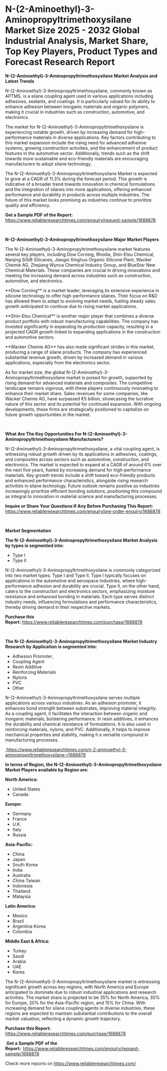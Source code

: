 <p><h1>N-(2-Aminoethyl)-3-Aminopropyltrimethoxysilane Market Size 2025 - 2032 Global Industrial Analysis, Market Share, Top Key Players, Product Types and Forecast Research Report</h1></p><p><strong>N-(2-Aminoethyl)-3-Aminopropyltrimethoxysilane Market Analysis and Latest Trends</strong></p>
<p><p>N-(2-Aminoethyl)-3-Aminopropyltrimethoxysilane, commonly known as APTMS, is a silane coupling agent used in various applications including adhesives, sealants, and coatings. It is particularly valued for its ability to enhance adhesion between inorganic materials and organic polymers, making it crucial in industries such as construction, automotive, and electronics.</p><p>The market for N-(2-Aminoethyl)-3-Aminopropyltrimethoxysilane is experiencing notable growth, driven by increasing demand for high-performance materials in diverse applications. Key factors contributing to this market expansion include the rising need for advanced adhesive systems, growing construction activities, and the enhancement of product features in the automotive sector. Additionally, trends such as the shift towards more sustainable and eco-friendly materials are encouraging manufacturers to adopt silane technology.</p><p>The N-(2-Aminoethyl)-3-Aminopropyltrimethoxysilane Market is expected to grow at a CAGR of 11.3% during the forecast period. This growth is indicative of a broader trend towards innovation in chemical formulations and the integration of silanes into more applications, offering enhanced performance and durability in products across multiple industries. The future of this market looks promising as industries continue to prioritize quality and efficiency.</p></p>
<p><strong>Get a Sample PDF of the Report:&nbsp;</strong> <a href="https://www.reliableresearchtimes.com/enquiry/request-sample/1688878?utm_campaign=3322&utm_medium=2&utm_source=Github&utm_content=ia&utm_term=26032025&utm_id=n-2-aminoethyl-3-aminopropyltrimethoxysilane">https://www.reliableresearchtimes.com/enquiry/request-sample/1688878</a></p>
<p>&nbsp;</p>
<p><strong>N-(2-Aminoethyl)-3-Aminopropyltrimethoxysilane Major Market Players</strong></p>
<p><p>The N-(2-Aminoethyl)-3-Aminopropyltrimethoxysilane market features several key players, including Dow Corning, Rhodia, Shin-Etsu Chemical, Nanjing SiSiB Silicanes, Jiangxi Xinghuo Organic Silicone Plant, Wacker Chemie AG, Zhejiang Wynca Chemical Industry Group, and BlueStar New Chemical Materials. These companies are crucial in driving innovations and meeting the increasing demand across industries such as construction, automotive, and electronics.</p><p>**Dow Corning** is a market leader, leveraging its extensive experience in silicone technology to offer high-performance silanes. Their focus on R&D has allowed them to adapt to evolving market needs, fueling steady sales growth anticipated to continue due to rising market applications.</p><p>**Shin-Etsu Chemical** is another major player that combines a diverse product portfolio with robust manufacturing capabilities. The company has invested significantly in expanding its production capacity, resulting in a projected CAGR growth linked to expanding applications in the construction and automotive sectors.</p><p>**Wacker Chemie AG** has also made significant strides in this market, producing a range of silane products. The company has experienced substantial revenue growth, driven by increased demand in various applications, especially from the electronics sector.</p><p>As for market size, the global N-(2-Aminoethyl)-3-Aminopropyltrimethoxysilane market is poised for growth, supported by rising demand for advanced materials and composites. The competitive landscape remains vigorous, with these players continuously innovating to enhance their market share. Sales revenues for some companies, like Wacker Chemie AG, have surpassed €5 billion, showcasing the lucrative nature of this sector and its potential for continued expansion. With ongoing developments, these firms are strategically positioned to capitalize on future growth opportunities in the market.</p></p>
<p>&nbsp;</p>
<p><strong>What Are The Key Opportunities For N-(2-Aminoethyl)-3-Aminopropyltrimethoxysilane Manufacturers?</strong></p>
<p><p>N-(2-Aminoethyl)-3-Aminopropyltrimethoxysilane, a vital coupling agent, is witnessing robust growth driven by its applications in adhesives, coatings, and composites across sectors such as automotive, construction, and electronics. The market is expected to expand at a CAGR of around 6% over the next five years, fueled by increasing demand for high-performance materials. Key growth trends include a shift toward eco-friendly products and enhanced performance characteristics, alongside rising research activities in silane technology. Future outlook remains positive as industries increasingly prioritize efficient bonding solutions, positioning this compound as integral to innovation in material science and manufacturing processes.</p></p>
<p><strong>Inquire or Share Your Questions If Any Before Purchasing This Report:</strong> <a href="https://www.reliableresearchtimes.com/enquiry/pre-order-enquiry/1688878?utm_campaign=3322&utm_medium=2&utm_source=Github&utm_content=ia&utm_term=26032025&utm_id=n-2-aminoethyl-3-aminopropyltrimethoxysilane">https://www.reliableresearchtimes.com/enquiry/pre-order-enquiry/1688878</a></p>
<p>&nbsp;</p>
<p><strong>Market Segmentation</strong></p>
<p><strong>The N-(2-Aminoethyl)-3-Aminopropyltrimethoxysilane Market Analysis by types is segmented into:</strong></p>
<p><ul><li>Type I</li><li>Type II</li></ul></p>
<p><p>N-(2-Aminoethyl)-3-Aminopropyltrimethoxysilane is commonly categorized into two market types: Type I and Type II. Type I typically focuses on applications in the automotive and aerospace industries, where high-performance adhesion and durability are crucial. Type II, on the other hand, caters to the construction and electronics sectors, emphasizing moisture resistance and enhanced bonding in materials. Each type serves distinct industry needs, influencing formulations and performance characteristics, thereby driving demand in their respective markets.</p></p>
<p><strong>Purchase this Report:&nbsp;</strong><a href="https://www.reliableresearchtimes.com/purchase/1688878?utm_campaign=3322&utm_medium=2&utm_source=Github&utm_content=ia&utm_term=26032025&utm_id=n-2-aminoethyl-3-aminopropyltrimethoxysilane">https://www.reliableresearchtimes.com/purchase/1688878</a></p>
<p>&nbsp;</p>
<p><strong>The N-(2-Aminoethyl)-3-Aminopropyltrimethoxysilane Market Industry Research by Application is segmented into:</strong></p>
<p><ul><li>Adhesion Promoter,</li><li>Coupling Agent</li><li>Resin Additive</li><li>Reinforcing Materials</li><li>Nylons</li><li>PVC</li><li>Other</li></ul></p>
<p><p>N-(2-Aminoethyl)-3-Aminopropyltrimethoxysilane serves multiple applications across various industries. As an adhesion promoter, it enhances bond strength between substrates, improving material integrity. As a coupling agent, it facilitates the interaction between organic and inorganic materials, bolstering performance. In resin additives, it enhances the durability and chemical resistance of formulations. It is also used in reinforcing materials, nylons, and PVC. Additionally, it helps to improve mechanical properties and stability, making it a versatile compound in manufacturing processes.</p></p>
<p><a href="https://www.reliableresearchtimes.com/n-2-aminoethyl-3-aminopropyltrimethoxysilane-r1688878?utm_campaign=3322&utm_medium=2&utm_source=Github&utm_content=ia&utm_term=26032025&utm_id=n-2-aminoethyl-3-aminopropyltrimethoxysilane">&nbsp;https://www.reliableresearchtimes.com/n-2-aminoethyl-3-aminopropyltrimethoxysilane-r1688878</a></p>
<p><strong>In terms of Region, the N-(2-Aminoethyl)-3-Aminopropyltrimethoxysilane Market Players available by Region are:</strong></p>
<p>
    <p> <strong> North America: </strong>
        <ul>
            <li>United States</li>
            <li>Canada</li>
        </ul>
        </p> 
    <p> <strong> Europe: </strong>
        <ul>
            <li>Germany</li>
            <li>France</li>
            <li>U.K.</li>
            <li>Italy</li>
            <li>Russia</li>
        </ul>
        </p> 
    <p> <strong> Asia-Pacific: </strong>
        <ul>
            <li>China</li>
            <li>Japan</li>
            <li>South Korea</li>
            <li>India</li>
            <li>Australia</li>
            <li>China Taiwan</li>
            <li>Indonesia</li>
            <li>Thailand</li>
            <li>Malaysia</li>
        </ul>
        </p> 
    <p> <strong> Latin America: </strong>
        <ul>
            <li>Mexico</li>
            <li>Brazil</li>
            <li>Argentina Korea</li>
            <li>Colombia</li>
        </ul>
        </p> 
    <p> <strong> Middle East & Africa: </strong>
        <ul>
            <li>Turkey</li>
            <li>Saudi</li>
            <li>Arabia</li>
            <li>UAE</li>
            <li>Korea</li>
        </ul>
    </p>
    </p>
<p><p>The N-(2-Aminoethyl)-3-Aminopropyltrimethoxysilane market is witnessing significant growth across key regions, with North America and Europe anticipated to dominate due to robust industrial applications and research activities. The market share is projected to be 35% for North America, 30% for Europe, 20% for the Asia-Pacific region, and 15% for China. With increasing demand for silane coupling agents in diverse industries, these regions are expected to maintain substantial contributions to the overall market valuation, reflecting a dynamic growth trajectory.</p></p>
<p><strong>Purchase this Report: </strong><a href="https://www.reliableresearchtimes.com/purchase/1688878?utm_campaign=3322&utm_medium=2&utm_source=Github&utm_content=ia&utm_term=26032025&utm_id=n-2-aminoethyl-3-aminopropyltrimethoxysilane">https://www.reliableresearchtimes.com/purchase/1688878</a></p>
<p>&nbsp;<strong>Get a Sample PDF of the Report:&nbsp;&nbsp;</strong><a href="https://www.reliableresearchtimes.com/enquiry/request-sample/1688878?utm_campaign=3322&utm_medium=2&utm_source=Github&utm_content=ia&utm_term=26032025&utm_id=n-2-aminoethyl-3-aminopropyltrimethoxysilane">https://www.reliableresearchtimes.com/enquiry/request-sample/1688878</a></p>
<p><strong></strong></p>
<p>Check more reports on <a href="https://www.reliableresearchtimes.com/?utm_campaign=3322&utm_medium=2&utm_source=Github&utm_content=ia&utm_term=26032025&utm_id=n-2-aminoethyl-3-aminopropyltrimethoxysilane">https://www.reliableresearchtimes.com/</a></p>